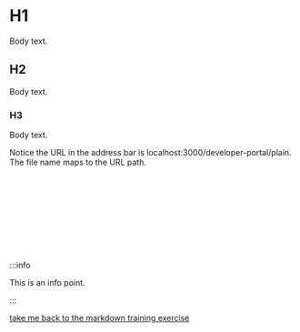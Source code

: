 # H1

Body text.

## H2

Body text.

### H3

Body text.

Notice the URL in the address bar is localhost:3000/developer-portal/plain.
The file name maps to the URL path.
<embed src="./snippets/_snippet_test.md" />



:::info

This is an info point.

:::

[take me back to the markdown training exercise](markdown.md)